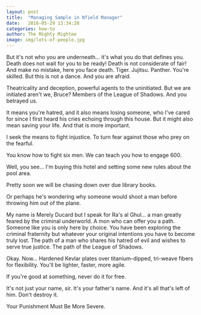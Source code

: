 ```yaml
---
layout: post
title:  "Managing Sample in Nfield Manager"
date:   2016-05-29 13:34:20
categories: how-to
author: The Mighty Mightee
image: img/lots-of-people.jpg
---
```

But it's not who you are underneath... it's what you do that defines you. Death does not wait for you to be ready! Death is not considerate of fair! And make no mistake, here you face death. Tiger. Jujitsu. Panther. You're skilled. But this is not a dance. And you are afraid.

Theatricality and deception, powerful agents to the uninitiated. But we are initiated aren't we, Bruce? Members of the League of Shadows. And you betrayed us.

It means you're hatred, and it also means losing someone, who I've cared for since I first heard his cries echoing through this house. But it might also mean saving your life. And that is more important.

I seek the means to fight injustice. To turn fear against those who prey on the fearful.

You know how to fight six men. We can teach you how to engage 600.

Well, you see... I'm buying this hotel and setting some new rules about the pool area.

Pretty soon we will be chasing down over due library books.

Or perhaps he's wondering why someone would shoot a man before throwing him out of the plane.

My name is Merely Ducard but I speak for Ra's al Ghul... a man greatly feared by the criminal underworld. A mon who can offer you a path. Someone like you is only here by choice. You have been exploring the criminal fraternity but whatever your original intentions you have to become truly lost. The path of a man who shares his hatred of evil and wishes to serve true justice. The path of the League of Shadows.

Okay. Now... Hardened Kevlar plates over titanium-dipped, tri-weave fibers for flexibility. You'll be lighter, faster, more agile.

If you're good at something, never do it for free.

It's not just your name, sir. It's your father's name. And it's all that's left of him. Don't destroy it.

Your Punishment Must Be More Severe.
